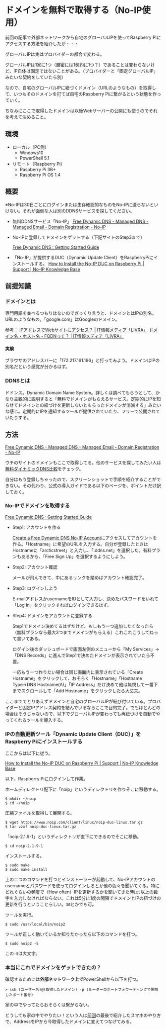 # ドメインを無料で取得する（No-IP使用）

前回の記事で外部ネットワークから自宅のグローバルIPを使ってRaspberry Piにアクセスする方法を紹介したが・・・

グローバルIPは実はプロバイダーの都合で変わる。

グローバルIPは1家に1つ（厳密には1契約に1つ？）であることは変わらないけど、IP自体は固定ではないことがある。（プロバイダーと「固定グローバルIP」みたいな契約をしていたら別）

なので、自宅のグローバルIPに紐づくドメイン（URLのようなもの）を取得して、いつもそのドメインを打てば自宅のRaspberry Piに繋がるという状態を作っていく。

ちなみにここで取得したドメインは以後Webサーバーの公開にも使うのでそれを考えて決めること。

## 環境

- ローカル（PC側）
  - Windows10
  - PowerShell 5.1
- リモート（Raspberry Pi）
  - Raspberry Pi 3B+
  - Raspberry Pi OS 1.4

## 概要

※No-IPは30日ごとにログインまたは生存確認的なものをNo-IPに送らないといけない。それが面倒な人は別のDDNSサービスを探してください。



- 無料DDNSサービス「No-IP」
  [Free Dynamic DNS - Managed DNS - Managed Email - Domain Registration - No-IP](https://www.noip.com/)
  
- No-IPに登録してドメインをゲットする（下記サイトのStep3まで）
  
  [Free Dynamic DNS : Getting Started Guide](https://www.noip.com/support/knowledgebase/getting-started-with-no-ip-com/)
  
- 「No-IP」が提供するDUC（Dynamic Update Client）をRaspberryPiにインストールする。
  [How to Install the No-IP DUC on Raspberry Pi | Support | No-IP Knowledge Base](https://www.noip.com/support/knowledgebase/install-ip-duc-onto-raspberry-pi/)

## 前提知識

### ドメインとは

専門用語を並べるつもりはないのでざっくり言うと、ドメインとはIPの別名。URLのようなもの。「google.com」はGoogleのドメイン。

参考：
[IPアドレスでWebサイトにアクセス？ \| IT情報メディア「LIVRA」](https://livra.geolocation.co.jp/iplearning/691/)
[ドメイン名・ホスト名・FQDNって？ \| IT情報メディア「LIVRA」](https://livra.geolocation.co.jp/iplearning/250/)

#### 実験

ブラウザのアドレスバーに「172.217.161.196」と打ってみよう。ドメインはIPの別名だという感覚が分かるはず。

### DDNSとは

ドドンス。Dynamic Domain Name System。詳しくは調べてもらうとして、かなり主観的に説明すると「無料でドメインがもらえるサービス。定期的にIPを知らせてドメインとの紐づけを更新しないともらったドメインが消滅する」みたいな感じ。定期的にIPを通知するツールが提供されていたり、フリーで公開されていたりする。

## 方法

[Free Dynamic DNS \- Managed DNS \- Managed Email \- Domain Registration \- No\-IP](https://www.noip.com/)

ウチのサイトのドメインもここで取得してる。他のサービスを探してみたい人は[無料ダイナミックDNS比較](https://www.kooss.com/ddns/)をチェック。

自分はもう登録しちゃったので、スクリーンショットで手順を紹介することができない。その代わり、公式の導入ガイドである以下のページを、ポイントだけ訳しておく。

### No-IPでドメインを取得する

[Free Dynamic DNS : Getting Started Guide](https://www.noip.com/support/knowledgebase/getting-started-with-no-ip-com/)

* Step1: アカウントを作る

  [Create a Free Dynamic DNS No\-IP Account](https://www.noip.com/sign-up)にアクセスしてアカウントを作る。「Hostname」に希望のURLを入力する。自分が登録したときはHostnameに「arcticstreet」と入力し、「.ddns.net」を選択した。有料プランもあるから、「Free Sign Up」を選択するようにしよう。

* Step2: アカウント確認

  メールが飛んできて、中にあるリンクを踏めばアカウント確認完了。

* Step3: ログインしよう

  E-mailアドレスかusernameをIDとして入力し、決めたパスワードをいれて「Log In」をクリックすればログインできるはず。

* Step4: ドメインをアカウントに登録する

  Step1でドメイン決めてるはずだけど、もしもう一つ追加したくなったら（無料プランなら最大3つまでドメインがもらえる）これこれこうしてねって書いてある。

  ログイン後のダッシュボードで画面左側のメニューから「My Services」→「DNS Records」に進んでStep1で決めたドメインが表示されていたら不要。

  一応もう一つ作りたい場合は同じ画面内に表示されている「Create Hostname」をクリックして、おそらく「Hostname」「Hostname Type→DNS Hostname(A)」「IP Address」だけ決めて他は無視して一番下までスクロールして「Add Hostname」をクリックしたら大丈夫。

ここまででとりあえずドメインと自宅のグローバルIPが結び付いている。プロバイダーと固定IPアドレス契約を結んでいるならここで目的完了。でもほとんどの場合はそうじゃないので、以下でグローバルIPが変わっても再紐づけを自動でやってくれるツールを導入する。

### IPの自動更新ツール「Dynamic Update Client（DUC）」をRaspberry Piにインストールする

ここからは以下に従う。

[How to Install the No\-IP DUC on Raspberry Pi \| Support \| No\-IP Knowledge Base](https://www.noip.com/support/knowledgebase/install-ip-duc-onto-raspberry-pi/)

以下、Raspberry Piにログインして作業。

ホームディレクトリ配下に「noip」というディレクトリを作りそこに移動する。

~~~shell
$ mkdir ~/noip
$ cd ~/noip
~~~

圧縮ファイルを取得して展開する。

~~~shell
$ wget https://www.noip.com/client/linux/noip-duc-linux.tar.gz
$ tar vzxf noip-duc-linux.tar.gz
~~~

「noip-2.1.9-1」というディレクトリが直下にできるのでそこに移動。

~~~shell
$ cd noip-2.1.9-1
~~~

インストールする。

~~~shell
$ sudo make
$ sudo make install
~~~

上の二つのコマンドを打つとインストーラーが起動して、No-IPアカウントのusernameとパスワードを使ってログインしろとか他の色々を聞いてくる。特にどれぐらいの頻度で（How often）IPを更新するかを聞いてきた時は`5`以上の数字を入力しなければならない。これは5分に1度の間隔でドメインとIPの紐づけの更新を行うということらしい。`30`とかでも可。

ツールを実行。

~~~shell
$ sudo /usr/local/bin/noip2
~~~

ツールが正しく動いているか知りたかったら以下のコマンドを打つ。

~~~shell
$ sudo noip2 -S
~~~

この`-S`は大文字。

### 本当にこれでドメインをゲットできたの？

確認するためには**外部ネットワーク上で**PowerShellから以下を打つ。

~~~shell
> ssh (ユーザー名)@(取得したドメイン) -p (ルーターのポートフォワーディングで開放したポート番号)
~~~

家の中でやってたらおそらくは繋がらない。

どうしても家の中でやりたい！という人は[前回](portforwarding.html)の最後で紹介したスマホのやり方で、AddressをIPから今取得したドメインに変えてつなげてみる。